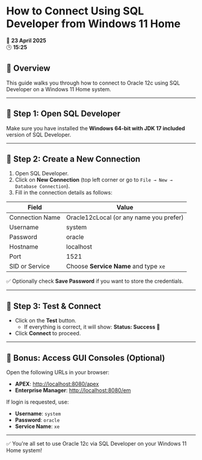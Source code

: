 
# How to Connect Using SQL Developer from Windows 11 Home

📅 **23 April 2025**  
🕒 **15:25**

## 📘 Overview
This guide walks you through how to connect to Oracle 12c using SQL Developer on a Windows 11 Home system.

---

## 🔸 Step 1: Open SQL Developer
Make sure you have installed the **Windows 64-bit with JDK 17 included** version of SQL Developer.

---

## 🔸 Step 2: Create a New Connection

1. Open SQL Developer.
2. Click on **New Connection** (top left corner or go to `File → New → Database Connection`).
3. Fill in the connection details as follows:

| Field             | Value                  |
|------------------|------------------------|
| Connection Name   | Oracle12cLocal (or any name you prefer) |
| Username          | system                 |
| Password          | oracle                 |
| Hostname          | localhost              |
| Port              | 1521                   |
| SID or Service    | Choose **Service Name** and type `xe` |

✅ Optionally check **Save Password** if you want to store the credentials.

---

## 🔸 Step 3: Test & Connect

- Click on the **Test** button.
  - If everything is correct, it will show: **Status: Success 💚**
- Click **Connect** to proceed.

---

## 🔸 Bonus: Access GUI Consoles (Optional)

Open the following URLs in your browser:

- **APEX**: [http://localhost:8080/apex](http://localhost:8080/apex)
- **Enterprise Manager**: [http://localhost:8080/em](http://localhost:8080/em)

If login is requested, use:

- **Username**: `system`  
- **Password**: `oracle`  
- **Service Name**: `xe`

---

✅ You're all set to use Oracle 12c via SQL Developer on your Windows 11 Home system!
